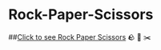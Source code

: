 # Rock-Paper-Scissors
##[Click to see Rock Paper Scissors](https://pjsalter.github.io/Rock-Paper-Scissors/) 🪨 📜 ✂️
